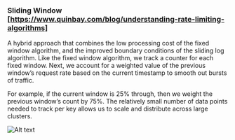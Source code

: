 ### Sliding Window [https://www.quinbay.com/blog/understanding-rate-limiting-algorithms]
A hybrid approach that combines the low processing cost of the fixed window algorithm, and the improved boundary conditions of the sliding log algorithm. Like the fixed window algorithm, we track a counter for each fixed window. Next, we account for a weighted value of the previous window’s request rate based on the current timestamp to smooth out bursts of traffic.


For example, if the current window is 25% through, then we weight the previous window’s count by 75%. The relatively small number of data points needed to track per key allows us to scale and distribute across large clusters.

![Alt text](/sliding_window.png?raw=true "Rate Limiter")